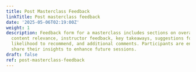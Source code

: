 ```yaml
---
title: Post Masterclass Feedback
linkTitle: Post masterclass feedback
date: '2025-05-06T02:19:00Z'
weight: 1
description: Feedback form for a masterclass includes sections on overall experience,
  content relevance, instructor feedback, key takeaways, suggestions for improvement,
  likelihood to recommend, and additional comments. Participants are encouraged to
  share their insights to enhance future sessions.
draft: false
ref: post-masterclass-feedback
---
```


